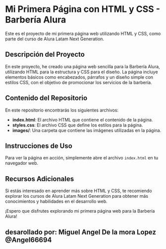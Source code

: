 

# Mi Primera Página con HTML y CSS - Barbería Alura

Este es el proyecto de mi primera página web utilizando HTML y CSS, como parte del curso de Alura Latam Next Generation.

## Descripción del Proyecto

En este proyecto, he creado una página web sencilla para la Barbería Alura, utilizando HTML para la estructura y CSS para el diseño. 
La página incluye elementos básicos como encabezados, párrafos y un diseño simple con estilos CSS, con el objetivo de promocionar los servicios de la barbería.

## Contenido del Repositorio

En este repositorio encontrarás los siguientes archivos:

- **index.html**: El archivo HTML que contiene el contenido de la página.
- **styles.css**: El archivo CSS que define los estilos para la página.
- **images/**: Una carpeta que contiene las imágenes utilizadas en la página.

## Instrucciones de Uso

Para ver la página en acción, simplemente abre el archivo `index.html` en tu navegador web.

## Recursos Adicionales

Si estás interesado en aprender más sobre HTML y CSS, 
te recomiendo explorar los cursos de Alura Latam Next Generation para obtener más conocimientos y habilidades en el desarrollo web.

¡Espero que disfrutes explorando mi primera página web para la Barbería Alura!

## desarollado por: Miguel Angel De la mora Lopez  @Angel66694

